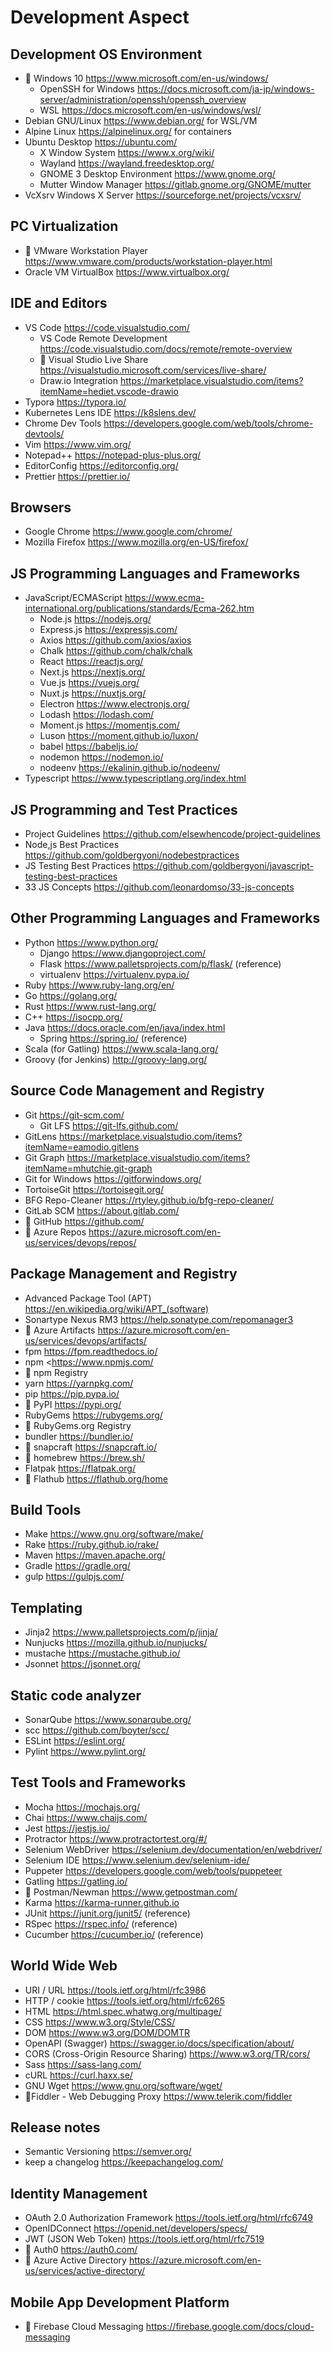 # Development Aspect

## Development OS Environment

* 🔺 Windows 10 <https://www.microsoft.com/en-us/windows/>
  * OpenSSH for Windows <https://docs.microsoft.com/ja-jp/windows-server/administration/openssh/openssh_overview>
  * WSL <https://docs.microsoft.com/en-us/windows/wsl/>
* Debian GNU/Linux <https://www.debian.org/> for WSL/VM
* Alpine Linux <https://alpinelinux.org/> for containers
* Ubuntu Desktop <https://ubuntu.com/>
  * X Window System <https://www.x.org/wiki/>
  * Wayland <https://wayland.freedesktop.org/>
  * GNOME 3 Desktop Environment <https://www.gnome.org/>
  * Mutter Window Manager <https://gitlab.gnome.org/GNOME/mutter>
* VcXsrv Windows X Server <https://sourceforge.net/projects/vcxsrv/>

## PC Virtualization 

* 🔺 VMware Workstation Player <https://www.vmware.com/products/workstation-player.html>
* Oracle VM VirtualBox <https://www.virtualbox.org/>

## IDE and Editors

* VS Code <https://code.visualstudio.com/>
  * VS Code Remote Development <https://code.visualstudio.com/docs/remote/remote-overview>
  * 🔺 Visual Studio Live Share <https://visualstudio.microsoft.com/services/live-share/>
  * Draw.io Integration <https://marketplace.visualstudio.com/items?itemName=hediet.vscode-drawio>
* Typora <https://typora.io/>
* Kubernetes Lens IDE <https://k8slens.dev/>
* Chrome Dev Tools <https://developers.google.com/web/tools/chrome-devtools/>
* Vim <https://www.vim.org/>
* Notepad++ <https://notepad-plus-plus.org/>
* EditorConfig <https://editorconfig.org/>
* Prettier <https://prettier.io/>

## Browsers

* Google Chrome <https://www.google.com/chrome/>
* Mozilla Firefox <https://www.mozilla.org/en-US/firefox/>

## JS Programming Languages and Frameworks

* JavaScript/ECMAScript <https://www.ecma-international.org/publications/standards/Ecma-262.htm>
  * Node.js <https://nodejs.org/>
  * Express.js <https://expressjs.com/>
  * Axios <https://github.com/axios/axios>
  * Chalk <https://github.com/chalk/chalk>
  * React <https://reactjs.org/>
  * Next.js <https://nextjs.org/>
  * Vue.js <https://vuejs.org/>
  * Nuxt.js <https://nuxtjs.org/>
  * Electron <https://www.electronjs.org/>
  * Lodash <https://lodash.com/>
  * Moment.js <https://momentjs.com/>
  * Luson <https://moment.github.io/luxon/>
  * babel <https://babeljs.io/>
  * nodemon <https://nodemon.io/>
  * nodeenv <https://ekalinin.github.io/nodeenv/>
* Typescript <https://www.typescriptlang.org/index.html>

## JS Programming and Test Practices

* Project Guidelines <https://github.com/elsewhencode/project-guidelines>
* Node,js Best Practices <https://github.com/goldbergyoni/nodebestpractices>
* JS Testing Best Practices <https://github.com/goldbergyoni/javascript-testing-best-practices>
* 33 JS Concepts <https://github.com/leonardomso/33-js-concepts>

## Other Programming Languages and Frameworks

* Python <https://www.python.org/>
  * Django <https://www.djangoproject.com/>
  * Flask <https://www.palletsprojects.com/p/flask/> (reference)
  * virtualenv <https://virtualenv.pypa.io/>
* Ruby <https://www.ruby-lang.org/en/>
* Go <https://golang.org/>
* Rust <https://www.rust-lang.org/>
* C++ <https://isocpp.org/>
* Java <https://docs.oracle.com/en/java/index.html>
  * Spring <https://spring.io/> (reference)
* Scala (for Gatling) <https://www.scala-lang.org/>
* Groovy (for Jenkins) <http://groovy-lang.org/>

## Source Code Management and Registry

* Git <https://git-scm.com/>
  * Git LFS <https://git-lfs.github.com/>
* GitLens <https://marketplace.visualstudio.com/items?itemName=eamodio.gitlens>
* Git Graph <https://marketplace.visualstudio.com/items?itemName=mhutchie.git-graph>
* Git for Windows <https://gitforwindows.org/>
* TortoiseGit <https://tortoisegit.org/>
* BFG Repo-Cleaner <https://rtyley.github.io/bfg-repo-cleaner/>
* GitLab SCM <https://about.gitlab.com/>
* 🔺 GitHub <https://github.com/>
* 🔺 Azure Repos <https://azure.microsoft.com/en-us/services/devops/repos/>

## Package Management and Registry

* Advanced Package Tool (APT) <https://en.wikipedia.org/wiki/APT_(software)>
* Sonartype Nexus RM3 <https://help.sonatype.com/repomanager3>
* 🔺 Azure Artifacts <https://azure.microsoft.com/en-us/services/devops/artifacts/>
* fpm <https://fpm.readthedocs.io/>
* npm <<https://www.npmjs.com/>
* 🔺 npm Registry
* yarn <https://yarnpkg.com/>
* pip <https://pip.pypa.io/>
* 🔺 PyPI <https://pypi.org/>
* RubyGems <https://rubygems.org/>
* 🔺 RubyGems.org Registry
* bundler <https://bundler.io/>
* 🔺 snapcraft <https://snapcraft.io/>
* 🔺 homebrew <https://brew.sh/>
* Flatpak <https://flatpak.org/>
* 🔺 Flathub <https://flathub.org/home>

## Build Tools

* Make <https://www.gnu.org/software/make/>
* Rake <https://ruby.github.io/rake/>
* Maven <https://maven.apache.org/>
* Gradle <https://gradle.org/>
* gulp <https://gulpjs.com/>

## Templating

* Jinja2 <https://www.palletsprojects.com/p/jinja/>
* Nunjucks <https://mozilla.github.io/nunjucks/>
* mustache <https://mustache.github.io/>
* Jsonnet <https://jsonnet.org/>

## Static code analyzer

* SonarQube <https://www.sonarqube.org/>
* scc <https://github.com/boyter/scc/>
* ESLint <https://eslint.org/>
* Pylint <https://www.pylint.org/>

## Test Tools and Frameworks

* Mocha <https://mochajs.org/>
* Chai <https://www.chaijs.com/>
* Jest <https://jestjs.io/>
* Protractor <https://www.protractortest.org/#/>
* Selenium WebDriver <https://selenium.dev/documentation/en/webdriver/>
* Selenium IDE <https://www.selenium.dev/selenium-ide/>
* Puppeter <https://developers.google.com/web/tools/puppeteer>
* Gatling <https://gatling.io/>
* 🔺 Postman/Newman <https://www.getpostman.com/>
* Karma <https://karma-runner.github.io>
* JUnit <https://junit.org/junit5/> (reference)
* RSpec <https://rspec.info/> (reference)
* Cucumber <https://cucumber.io/> (reference)

## World Wide Web

* URI / URL <https://tools.ietf.org/html/rfc3986>
* HTTP / cookie <https://tools.ietf.org/html/rfc6265>
* HTML <https://html.spec.whatwg.org/multipage/>
* CSS <https://www.w3.org/Style/CSS/>
* DOM <https://www.w3.org/DOM/DOMTR>
* OpenAPI (Swagger) <https://swagger.io/docs/specification/about/>
* CORS (Cross-Origin Resource Sharing) <https://www.w3.org/TR/cors/>
* Sass <https://sass-lang.com/>
* cURL <https://curl.haxx.se/>
* GNU Wget <https://www.gnu.org/software/wget/>
* 🔺Fiddler - Web Debugging Proxy <https://www.telerik.com/fiddler>

## Release notes

* Semantic Versioning <https://semver.org/>
* keep a changelog <https://keepachangelog.com/>

## Identity Management

* OAuth 2.0 Authorization Framework <https://tools.ietf.org/html/rfc6749>
* OpenIDConnect <https://openid.net/developers/specs/>
* JWT (JSON Web Token) <https://tools.ietf.org/html/rfc7519>
* 🔺 Auth0 <https://auth0.com/>
* 🔺 Azure Active Directory <https://azure.microsoft.com/en-us/services/active-directory/>

## Mobile App Development Platform

* 🔺 Firebase Cloud Messaging <https://firebase.google.com/docs/cloud-messaging>

